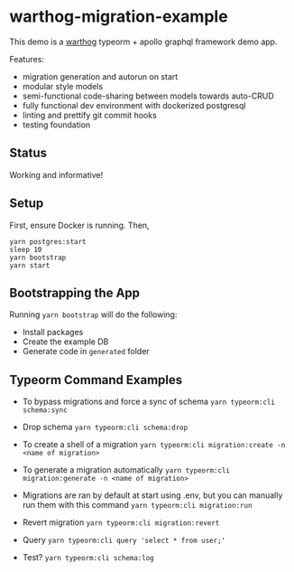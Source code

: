# warthog-migration-example

This demo is a [warthog](https://github.com/goldcaddy77/warthog) typeorm + apollo graphql framework demo app.

Features:
- migration generation and autorun on start
- modular style models
- semi-functional code-sharing between models towards auto-CRUD
- fully functional dev environment with dockerized postgresql
- linting and prettify git commit hooks
- testing foundation 

## Status

Working and informative!


## Setup

First, ensure Docker is running. Then,

```
yarn postgres:start
sleep 10
yarn bootstrap
yarn start
```


## Bootstrapping the App

Running `yarn bootstrap` will do the following:

- Install packages
- Create the example DB
- Generate code in `generated` folder


## Typeorm Command Examples

- To bypass migrations and force a sync of schema
`yarn typeorm:cli schema:sync`

- Drop schema
`yarn typeorm:cli schema:drop`

- To create a shell of a migration
`yarn typeorm:cli migration:create -n <name of migration>`

- To generate a migration automatically
`yarn typeorm:cli migration:generate -n <name of migration>`

- Migrations are ran by default at start using .env, but you can manually run them with this command
`yarn typeorm:cli migration:run`

- Revert migration
`yarn typeorm:cli migration:revert`

- Query
`yarn typeorm:cli query 'select * from user;'`

- Test?
`yarn typeorm:cli schema:log`

